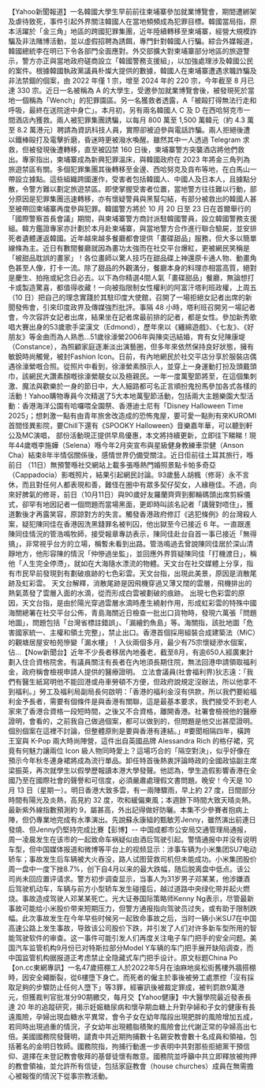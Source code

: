 【Yahoo新聞報道】一名韓國大學生早前前往柬埔寨參加就業博覽會，期間遭綁架及虐待致死，事件引起外界關注韓國人在當地頻頻成為犯罪目標。韓國當局指，原本活躍於「金三角」地區的跨國犯罪集團，近年陸續轉移至柬埔寨，經營大規模詐騙及非法賭博活動，並以虛假招聘為誘餌，專門針對韓國人行騙。綜合外媒報道，韓國總統李在明已下令各部門全面應對。外交部擴大對柬埔寨部分地區的旅遊警示，警方亦正與當地政府磋商設立「韓國警務支援組」，以加強處理涉及韓國公民的案件。根據韓國執政黨議員朴燦大提供的數據，韓國人在柬埔寨遭遇求職詐騙及非法禁錮的個案，由 2022 年僅 1 宗，增至 2024 年的 220 宗，今年截至 8 月已達 330 宗。近日一名被稱為 A 的大學生，受邀參加就業博覽會後，被發現死於當地一個稱為「Wench」的犯罪園區。另一名獲救者透露，A「被毆打得無法行走和呼吸，最終在送院途中身亡」。本月初，另有兩名韓國人 C 及 D 在西哈努克市一間酒店內獲救。兩人被犯罪集團誘騙，以每月 800 萬至 1,500 萬韓元（約 4.3 萬至 8.2 萬港元）聘請為資訊科技人員，實際卻被迫參與電話詐騙。兩人拒絕後遭以鐵棒毆打及電擊折磨，昏迷時更被潑水喚醒。雖然其中一人透過 Telegram 求救，但被發現後遭轉移，直至被囚禁 160 日後，柬埔寨警方突襲酒店將他們救出。專家指出，柬埔寨成為新興犯罪溫床，與韓國政府在 2023 年將金三角列為旅遊禁區有關。多個犯罪集團其後轉移至金邊、西哈努克及貢布等地，在白馬山一帶設立據點。這些組織跨國運作，受害者包括韓國人、中國人及日本人，且據點分散，令警方難以劃定旅遊禁區。即使掌握受害者位置，當地警方往往難以行動，部分原因是犯罪集團迅速轉移，亦有懷疑警員與黑幫勾結，有部分被救出的韓國人甚至被帶回柬埔寨再度參與犯罪。韓國警方將於 10 月 20 日至 23 日在首爾舉行的「國際警察首長會議」期間，與柬埔寨警方商討派駐韓國警員，設立韓國警務支援組。韓方鑑證專家亦計劃於本月赴柬埔寨，與當地警方合作進行聯合驗屍，並安排死者遺體運返韓國。近年越來越多餐廳都會提供「畫碟甜品」服務，但大多以簡單線條為主。近日有數間餐廳就因為畫功太強而在社交平台爆紅，更被網民笑稱是「被甜品耽誤的畫家」！各位畫師以驚人技巧在甜品碟上神還原卡通人物、動畫角色甚至人像，打卡一流。除了甜品的外觀滿分，餐廳本身的料理亦相當高質，絕對是慶生、拍拖或紀念日必去。以下為你精選4間人氣「畫碟甜品」餐廳，無論想打卡或製造驚喜，都值得收藏！一向被指限制女性權利的阿富汗塔利班政權，上周五（10 日）把自己的理念實踐於其駐印度大使館，召開了一場拒絕女記者出席的新聞發佈會，引來印度政界及傳媒強烈批評。事隔 48 小時，塔利班召開另一場記者會，今次容許女記者出席，結果坐在記者席最前排的記者，都是女性。參加新秀歌唱大賽出身的53歲歌手梁漢文（Edmond），歷年來以《纏綿遊戲》、《七友》、《好朋友》等金曲而為人熟悉...51歲徐濠縈2006年與陳奕迅結婚，育有女兒陳康堤（Constance），為照顧家庭逐漸淡出演藝圈，但多年來依然保持良好狀態，擁有敏銳時尚觸覺，被封Fashion Icon。日前，有內地網民於社交平店分享於服裝店偶遇徐濠縈嘅合照。從照片中看到，徐濠縈素顏示人，並穿上一身運動打扮及頭戴頭巾，該網民大讚素顏嘅徐濠縈靚女以及極親民。一年一度萬聖節將至，在這個集刺激、魔法與歡樂於一身的節日中，大人細路都可名正言順扮鬼扮馬參加各式各樣的活動！Yahoo購物專員今次精選了5大本地萬聖節活動，包括兩大主題樂園大型活動：香港海洋公園有哈囉喂全園祭、香港迪士尼有「Disney Halloween Time 2025」；想刺激一點有由青年旅舍改造成的恐怖鬼屋，要可愛一點則有來KUROMI首間怪異影院，要Chill下還有《SPOOKY Halloween》音樂嘉年華，可以聽到軒公及MC演唱， 部份活動現正提供早鳥優惠，本文將持續更新，立即往下睇睇！現年44歲嘅李施嬅（Selena）喺今年2月突宣布與星級健身教練車崇健（Anson Cha）結束8年半情侶關係後，感情世界仍備受關注。近日佢前往土耳其旅行，喺前日 （11日）無預警喺社交網站上載多張喺熱門婚照景點卡帕多奇亞（Cappadocia）影嘅照片，結果引起網民討論。93歲藝人胡楓（修哥）永不言休，而且對任何人都表現和善，難怪在圈中有眾多契仔契女，人緣極佳。不過，向來好脾氣的修哥，前日（10月11日）與90歲好友羅蘭齊齊到郵輪碼頭出席剪綵儀式，卻罕有地因記者一個問題而當場黑面，更即時叫該名記者「講聲對唔住」，獲道歉後才再露笑容，原諒對方的失言。觸發香港政府修訂《逃犯條例》的台灣殺人案，疑犯陳同佳在香港因洗黑錢罪名被判囚，他出獄至今已接近 6 年。一直跟進陳同佳情況的管浩鳴牧師，接受報章專訪表示，陳同佳赴台自首一事已接近「無得搞」，非常視乎台方的立場，稱暫未看到出路。管浩鳴過去曾說陳同佳居於深山清靜地方，他形容陳的情況「仲慘過坐監」，並回應外界質疑陳同佳「打機渡日」，稱他「人生完全停滯」，就如在大海隨水漂流的物體。天文台在社交媒體上分享，指有市民早前發現到有劃破痕跡的七色彩雲。天文台指，出現此美景，原因是消散尾跡及虹彩雲。 天文台解釋，消散尾跡是因飛機穿過又薄又闊的雲層，飛機排出的熱氣蒸發了雲層入面的水滴，從而形成白雲被劃破的痕跡。 出現七色彩雲的原因，天文台指，是由於陽光穿過雲層水滴時產生繞射作用，形成虹彩雲的特殊中國海關總署在社交平台公佈，青島海關近日檢查一批出口貨物時，發現六萬張「問題地圖」，問題包括「台灣省標註錯誤」、「漏繪釣魚島」等。海關指，該批地圖「危害國家統一、主權和領土完整」，禁止出口。香港首個採用組裝合成建築法（MiC）的觀塘居屋安柏苑慘變「漏水樓」！入伙兩個多月，最少有75宗懷疑滲水個案，佔...【Now新聞台】近年不少長者移居內地養老，截至8月，有逾650人經廣東計劃入住合資格院舍。有議員關注有長者在內地須長期住院，無法回港申請領取福利金，政府稱會檢視申請人提供的醫療證明。 立法會議員(社會福利界)狄志遠：「我們有醫生紙寫明他不能回港或舟車勞頓不方便，但政府說規定沒辦法，所以他拿不到福利。」勞工及福利局副局長何啟明：「香港的福利金沒有供款，所以我們要給福利金予長者，需要有個條件是與香港有關聯，這是最基本要求，我們接受不到老人家來了香港合資格一段短時間，之後又不合資格，離開香港。社署會檢視他的醫療證明，會看的，之前我自己做過個案，都可以做到的，但問題是他交出甚麼證明。個別個案在這裡不討論，但整體原則是要與香港有連結。」#要聞相隔四年，橫跨王室與 K-Pop 兩大時尚陣營，這件出自英國品牌 Alessandra Rich 的格仔裙，究竟有何魅力讓兩位 Icon 級人物同時愛上？這場巧合的「隔空對決」，似乎好像在預示今年秋冬連身裙將成為流行單品。卸任特首後熱衷評論時政的全國政協副主席梁振英，再次就學生以假學歷報讀本港大學發聲。他認為，學生造假影響香港在全國乃至在國際社會的聲譽和可信度，必須嚴肅處理假文書問題。晚安！今天是 10 月 13 日（星期一）。明日香港大致多雲，有一兩陣驟雨，早上約 27 度，日間部分時間有陽光及炎熱，高見約 32 度，吹和緩偏東風；本週餘下時間大致天晴炎熱。最新紫外線指數預測約 9，屬甚高，外出記得做好防曬。本集不少參賽者抱病上陣，但仍專業地完成有水準演出。先說蘇永康組的甄敏芳Jenny，雖然演出前連日發燒、但Jenny仍堅持完成比賽【彭博】-- 中国成都市公安局交通管理局通报，周一凌晨发生在该市的一起致命车祸疑似由酒后驾驶引起。警情通报中并没有说明车型，但中国媒体报道和微博等平台上的视频显示：涉事车辆为小米集团SU7电动轿车；事故发生后车辆被大火吞没，路人试图营救司机但未能成功。小米集团股价周一盘中一度下挫8.7%，创下自4月以来的最大跌幅，随后脱离盘中低点。该公司尚未回应置评请求。警方初步调查显示，当事人为31岁男子邓某某，他涉嫌酒后驾驶机动车，车辆与前方小型轿车发生碰撞后，越过道路中央绿化带并起火燃烧。事故造成驾驶人邓某某死亡。光大证券国际策略师Kenny Ng表示，尽管最新事故可能给小米股价带来短期压力，但警方通报指向驾驶员过失，或有助于限制跌幅。此次事故发生在今年早些时候另一起致命事故之后，当时一辆小米SU7在中国高速公路上发生事故，导致该公司股价下跌，并引发了人们对许多新车型所用的智能驾驶软件的审查。这一事件可能引发人们再度关注电子车门把手的安全问题。美国汽车监管机构9月份已对特斯拉部分Model Y车辆的车门把手展开缺陷调查，而中国监管机构据报道正考虑禁止全隐藏式车门把手设计。原文标题China Po【on.cc東網專訊】一名47歲搭棚工人於2022年5月在油麻地吳松街舊樓外牆搭棚時，因安全繩斷裂，從6樓墮下身亡。而死者的僱主於事後被勞工處票控「沒有採取足夠的步驟防止任何人墮下」等3罪，經審訊後被裁定罪成，被判罰款9萬港元，但獲裁判官批准分90期繳交，每月交【Yahoo健康】中大醫學院最近發表長達 20 年的追蹤研究，揭示妊娠糖尿病和懷孕期血糖上升對孕婦和子女的健康有長遠風險，孕婦出現血糖水平異常，會令子女在幼年階段出現肥胖的風險增加五成，若同時出現過重的情況，子女幼年出現體脂積聚的風險會比代謝正常的孕婦高出七倍。美國國務院發聲明，譴責中共近期拘捕數十名錫安教會數十名成員和領袖，包括著名的金明日牧師。國務院指，拘捕行動進一步表明中共對那些拒絕黨干預信仰、選擇在未登記教會敬拜的基督徒懷有敵意。國務院並呼籲中共立即釋放被拘押的教會領袖，並允許所有信徒，包括家庭教會（house churches）成員在無需擔心被報復的情況下從事宗教活動。